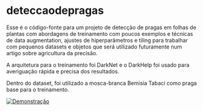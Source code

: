 # deteccaodepragas
Esse é o código-fonte para um projeto de detecção de pragas em folhas de plantas com abordagens de treinamento com poucos exemplos e técnicas de data augmentation, ajustes de hiperparâmetros e tiling para trabalhar com pequenos datasets e objetos que será utilizado futuramente num artigo sobre agricultura da precisão.

A arquitetura para o treinamento foi DarkNet e o DarkHelp foi usado para averiguação rápida e precisa dos resultados.

Dentro do dataset, foi utilizado a mosca-branca Bemisia Tabaci como praga base para o treinamento. 


[![Demonstração](https://img.youtube.com/vi/w_q1cQGNplo/0.jpg)](https://www.youtube.com/shorts/w_q1cQGNplo)
